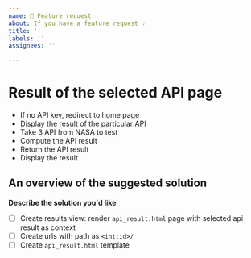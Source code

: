 ```yaml
---
name: 🚀 Feature request
about: If you have a feature request 💡
title: ''
labels: ''
assignees: ''

---
```


# Result of the selected API page

- If no API key, redirect to home page
- Display the result of the particular API
- Take 3 API from NASA to test
- Compute the API result
- Return the API result
- Display the result

## An overview of the suggested solution

**Describe the solution you'd like**

- [ ] Create results view: render `api_result.html` page with selected api result as context
- [ ] Create urls with path as `<int:id>/`
- [ ] Create `api_result.html` template

